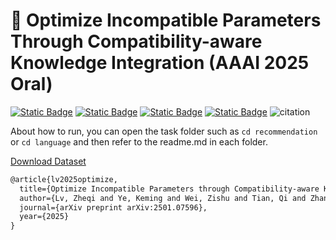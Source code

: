 # 🚀 Optimize Incompatible Parameters Through Compatibility-aware Knowledge Integration (AAAI 2025 Oral)

[![Static Badge](https://img.shields.io/badge/arXiv-2501.07596-logo?logo=arxiv&labelColor=red&color=peachpuff)](https://arxiv.org/abs/2501.07596) [![Static Badge](https://img.shields.io/badge/Scholar-CKI-logo?logo=Googlescholar&color=blue)](https://scholar.google.com/scholar?hl=zh-CN&as_sdt=0%2C5&q=Optimize+Incompatible+Parameters+through+Compatibility-aware+Knowledge+Integration&btnG=) [![Static Badge](https://img.shields.io/badge/Semantic-CKI-logo?logo=semanticscholar&labelcolor=purple&color=purple)](https://www.semanticscholar.org/paper/Optimize-Incompatible-Parameters-through-Knowledge-Lv-Ye/4c54dcf481005a2eb64d196365bc2a6a664153b5) [![Static Badge](https://img.shields.io/badge/GitHub-CKI-logo?logo=github&labelColor=black&color=lightgray)](https://github.com/HelloZicky/CKI) ![citation](https://img.shields.io/badge/dynamic/json?label=citation&query=citationCount&url=https%3A%2F%2Fapi.semanticscholar.org%2Fgraph%2Fv1%2Fpaper%2F4c54dcf481005a2eb64d196365bc2a6a664153b5%3Ffields%3DcitationCount&style=social&logo=semanticscholar&labelColor=blue&color=skyblue&cacheSeconds=360)

About how to run, you can open the task folder such as `cd recommendation` or `cd language` and then refer to the readme.md in each folder.

[Download Dataset](https://drive.google.com/drive/folders/1yeLPIF5QLQgq-07hIZM1gX7alE6p0TJM?usp=drive_link)

```latex
@article{lv2025optimize,
  title={Optimize Incompatible Parameters through Compatibility-aware Knowledge Integration},
  author={Lv, Zheqi and Ye, Keming and Wei, Zishu and Tian, Qi and Zhang, Shengyu and Zhang, Wenqiao and Wang, Wenjie and Kuang, Kun and Chua, Tat-Seng and Wu, Fei},
  journal={arXiv preprint arXiv:2501.07596},
  year={2025}
}
```
